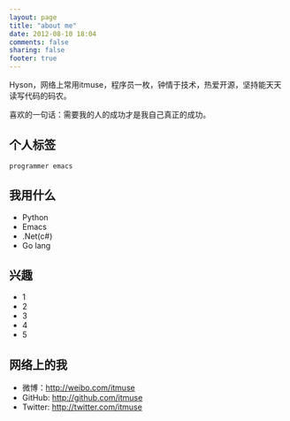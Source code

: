 ```yaml
---
layout: page
title: "about me"
date: 2012-08-10 18:04
comments: false
sharing: false
footer: true
---
```

Hyson，网络上常用itmuse，程序员一枚，钟情于技术，热爱开源，坚持能天天读写代码的码农。

喜欢的一句话：需要我的人的成功才是我自己真正的成功。

## 个人标签 ##
    programmer emacs
    
## 我用什么 ##

* Python
* Emacs
* .Net(c#)
* Go lang

## 兴趣 ##

* 1
* 2
* 3
* 4
* 5

## 网络上的我 ##

* 微博：http://weibo.com/itmuse
* GitHub: http://github.com/itmuse
* Twitter: http://twitter.com/itmuse